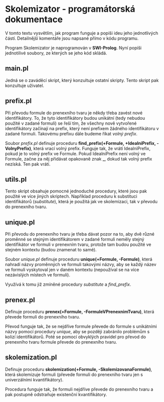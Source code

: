 ﻿# Skolemizator - programátorská dokumentace

V tomto textu vysvětlím, jak program funguje a popíši ideu jeho jednotlivých částí. Detailnější komentáře jsou napsané přímo v kódu programu.

Program Skolemizator je naprogramován v **SWI-Prolog**. Nyní popíši jednotilivé soubory, ze kterých se jeho kód skládá.

## main.pl
Jedná se o zaváděcí skript, který konzultuje ostatní skripty. Tento skript pak konzultuje uživatel.

## prefix.pl
Při převodu formule do prenexního tvaru je někdy třeba zavést nové identifikátory. To, že tyto identifikátory budou unikátní (tedy nebudou použité v zadané formuli) se řeší tím, že všechny nově vytvořené identifikátory začínají na prefix, který není prefixem žádného identifikátoru v zadané formuli. Takovému prefixu dále budeme říkat *volný prefix*.

Soubor *prefix.pl* definuje proceduru **find_prefix(+Formule, +IdealniPrefix, -VolnyPrefix)**, která vrací volný prefix. Funguje tak, že vrátí IdealniPrefix, pokud je to volný prefix ve Formule. Pokud IdealniPrefix není volný ve Formule, začne za něj přidávat opakovaně znak **_**, dokud tak volný prefix nezíská. Ten pak vrátí.

## utils.pl
Tento skript obsahuje pomocné jednoduché procedury, které jsou pak použité ve více jiných skriptech. Například proceduru k substituci identifikátorů (*substitute*), která je použitá jak ve skolemizaci, tak v převodu do prenexního tvaru.

## unique.pl
Při převodu do prenexního tvaru je třeba dávat pozor na to, aby dvě různé proměnné se stejným identifikátorem v zadané formuli neměly stejný identifikátor ve formuli v prenexním tvaru, protože tam budou použité ve stejném kontextu (budou znamenat to samé).

Soubor *unique.pl* definuje proceduru **unique(+Formule, -Formule)**, která nahradí názvy proměnných ve formuli takovými názvy, aby se každý název ve formuli vyskytoval jen v daném kontextu (nepoužíval se na více nezávislých místech ve formuli).

Využívá k tomu již zmíněné procedury *substitute* a *find_prefix*.

## prenex.pl
Definuje proceduru **prenex(+Formule, -FormuleVPrenexnimTvaru)**, která převede formuli do prenexního tvaru.

Převod funguje tak, že se nejdříve formule převede do formule s unikátními názvy pomocí procedury *unique*, aby se později zabránilo problémům s kolizí identifikátorů. Poté se pomocí obvyklých pravidel pro převod do prenexního tvaru formule převede do prenexního tvaru.

## skolemization.pl
Definuje proceduru **skolemization(+Formule, -SkolemizovanaFormule)**, která skolemizuje formuli (převede formuli do prenexního tvaru jen s univerzálními kvantifikátory).

Procedura funguje tak, že formuli nejdříve převede do prenexního tvaru a pak postupně odstraňuje existenční kvantifikátory.